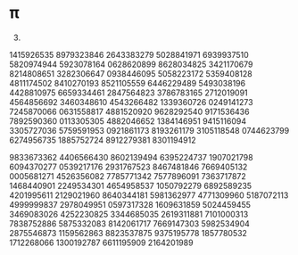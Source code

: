 # π

3.
1415926535 8979323846 2643383279 5028841971 6939937510 
5820974944 5923078164 0628620899 8628034825 3421170679 
8214808651 3282306647 0938446095 5058223172 5359408128 
4811174502 8410270193 8521105559 6446229489 5493038196 
4428810975 6659334461 2847564823 3786783165 2712019091 
4564856692 3460348610 4543266482 1339360726 0249141273 
7245870066 0631558817 4881520920 9628292540 9171536436 
7892590360 0113305305 4882046652 1384146951 9415116094 
3305727036 5759591953 0921861173 8193261179 3105118548 
0744623799 6274956735 1885752724 8912279381 8301194912 

9833673362 4406566430 8602139494 6395224737 1907021798 
6094370277 0539217176 2931767523 8467481846 7669405132 
0005681271 4526356082 7785771342 7577896091 7363717872 
1468440901 2249534301 4654958537 1050792279 6892589235 
4201995611 2129021960 8640344181 5981362977 4771309960 
5187072113 4999999837 2978049951 0597317328 1609631859 
5024459455 3469083026 4252230825 3344685035 2619311881 
7101000313 7838752886 5875332083 8142061717 7669147303 
5982534904 2875546873 1159562863 8823537875 9375195778 
1857780532 1712268066 1300192787 6611195909 2164201989 
